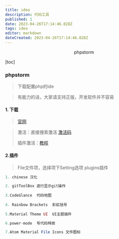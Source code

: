 ```yaml
---
title: idea
description: 代码工具
published: 1
date: 2023-04-26T17:14:46.028Z
tags: idea
editor: markdown
dateCreated: 2023-04-26T17:14:46.028Z
---
```


<center>phpstorm</center>



[toc]



### phpstorm

> 下载配置php的ide

> 有能力的话，大家请支持正版，开发软件并不容易



#### 1. 下载

> [官网](https://www.jetbrains.com/phpstorm/)

> 激活：直接搜索激活  [激活码](https://www.mano100.cn/thread-1942-1-1.html)
>
> 插件激活：[教程](https://laowangblog.com/ide-eval-resetter-jetbrains-trial.html)



#### 2.插件

> File文件项，选择项下Setting选项  plugins插件

```php
1. chinese 汉化

2. gitToolBox 逐行显示git操作
    
3.CodeGlance  代码地图
    
4. Rainbow Brackets  彩虹括号
    
5.Material Theme UI  UI主题插件

6.power-mode  写代码特效

7.Atom Material File Icons 文件图标
```





















